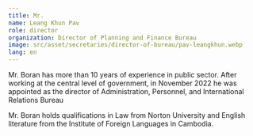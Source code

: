 ```yaml
---
title: Mr.
name: Leang Khun Pav
role: director
organization: Director of Planning and Finance Bureau
image: src/asset/secretaries/director-of-bureau/pav-leangkhun.webp
lang: en
---
```


Mr. Boran has more than 10 years of experience in public sector. After working at the central level of government, in November 2022 he was appointed as the director of Administration, Personnel, and International Relations Bureau

Mr. Boran holds qualifications in Law from Norton University and English literature from the Institute of Foreign Languages in Cambodia.
